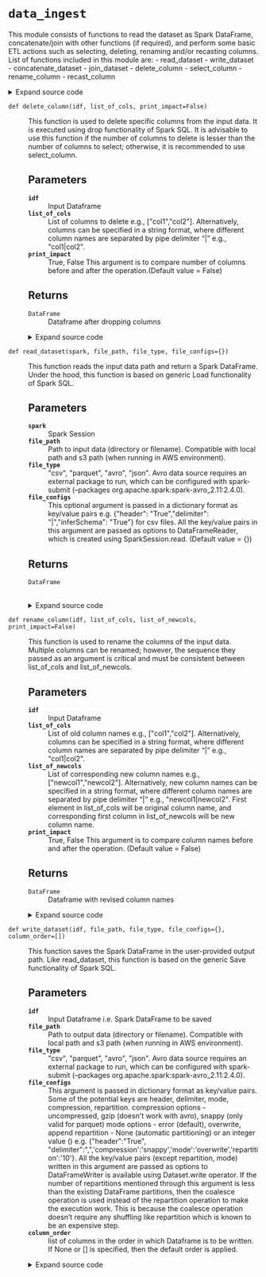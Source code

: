 # <code>data_ingest</code>
<p>This module consists of functions to read the dataset as Spark DataFrame, concatenate/join with other functions (if required),
and perform some basic ETL actions such as selecting, deleting, renaming and/or recasting columns. List of functions included in this module are:
- read_dataset
- write_dataset
- concatenate_dataset
- join_dataset
- delete_column
- select_column
- rename_column
- recast_column</p>
<details class="source">
<summary>
<span>Expand source code</span>
</summary>
<pre>
```python
# coding=utf-8
"""
This module consists of functions to read the dataset as Spark DataFrame, concatenate/join with other functions (if required), 
and perform some basic ETL actions such as selecting, deleting, renaming and/or recasting columns. List of functions included in this module are: 
- read_dataset 
- write_dataset 
- concatenate_dataset 
- join_dataset 
- delete_column 
- select_column 
- rename_column 
- recast_column 
"""
import pyspark.sql.functions as F
from pyspark.sql import DataFrame
from anovos.shared.utils import pairwise_reduce


def read_dataset(spark, file_path, file_type, file_configs={}):
    """
    This function reads the input data path and return a Spark DataFrame. Under the hood, this function is based
    on generic Load functionality of Spark SQL.

    Parameters
    ----------
    spark
        Spark Session
    file_path
        Path to input data (directory or filename).
        Compatible with local path and s3 path (when running in AWS environment).
    file_type
        "csv", "parquet", "avro", "json".
        Avro data source requires an external package to run, which can be configured with spark-submit
        (--packages org.apache.spark:spark-avro_2.11:2.4.0).
    file_configs
        This optional argument is passed in a dictionary format as key/value pairs
        e.g. {"header": "True","delimiter": "|","inferSchema": "True"} for csv files.
        All the key/value pairs in this argument are passed as options to DataFrameReader,
        which is created using SparkSession.read. (Default value = {})

    Returns
    -------
    DataFrame

    """
    odf = spark.read.format(file_type).options(**file_configs).load(file_path)
    return odf


def write_dataset(idf, file_path, file_type, file_configs={}, column_order=[]):
    """
    This function saves the Spark DataFrame in the user-provided output path. Like read_dataset, this function is
    based on the generic Save functionality of Spark SQL.

    Parameters
    ----------
    idf
        Input Dataframe i.e. Spark DataFrame to be saved
    file_path
        Path to output data (directory or filename). Compatible with local path and s3 path (when running in AWS environment).
    file_type
        "csv", "parquet", "avro", "json".
        Avro data source requires an external package to run, which can be configured with spark-submit
        (--packages org.apache.spark:spark-avro_2.11:2.4.0).
    file_configs
        This argument is passed in dictionary format as key/value pairs. Some of the potential keys are header, delimiter,
        mode, compression, repartition.
        compression options - uncompressed, gzip (doesn't work with avro), snappy (only valid for parquet)
        mode options - error (default), overwrite, append repartition - None (automatic partitioning) or an integer value ()
        e.g. {"header":"True", "delimiter":",",'compression':'snappy','mode':'overwrite','repartition':'10'}.
        All the key/value pairs (except repartition, mode) written in this argument are passed as options to DataFrameWriter is available using
        Dataset.write operator. If the number of repartitions mentioned through this argument is less than the existing
        DataFrame partitions, then the coalesce operation is used instead of the repartition operation to make the
        execution work. This is because the coalesce operation doesn’t require any shuffling like repartition which is known to be an expensive step.
    column_order
        list of columns in the order in which Dataframe is to be written. If None or [] is specified, then the default order is applied.

    """

    if not column_order:
        column_order = idf.columns
    else:
        if not isinstance(column_order, list):
            raise TypeError("Invalid input type for column_order argument")
        if len(column_order) != len(idf.columns):
            raise ValueError(
                "Count of column(s) specified in column_order argument do not match Dataframe"
            )
        diff_cols = [x for x in column_order if x not in set(idf.columns)]
        if diff_cols:
            raise ValueError(
                "Column(s) specified in column_order argument not found in Dataframe: "
                + str(diff_cols)
            )

    mode = file_configs["mode"] if "mode" in file_configs else "error"
    repartition = (
        int(file_configs["repartition"]) if "repartition" in file_configs else None
    )

    if repartition is None:
        idf.select(column_order).write.format(file_type).options(**file_configs).save(
            file_path, mode=mode
        )
    else:
        exist_parts = idf.rdd.getNumPartitions()
        req_parts = int(repartition)
        if req_parts > exist_parts:
            idf.select(column_order).repartition(req_parts).write.format(
                file_type
            ).options(**file_configs).save(file_path, mode=mode)
        else:
            idf.select(column_order).coalesce(req_parts).write.format(
                file_type
            ).options(**file_configs).save(file_path, mode=mode)


def concatenate_dataset(*idfs, method_type="name"):
    """
    This function combines multiple dataframes into a single dataframe. A pairwise concatenation is performed on
    the dataframes, instead of adding one dataframe at a time to the bigger dataframe. This function leverages union
    functionality of Spark SQL.

    Parameters
    ----------
    *idfs
        All dataframes to be concatenated (with the first dataframe columns)
    method_type
        "index", "name". This argument needs to be passed as a keyword argument.
        The “index” method concatenates the dataframes by the column index (without shuffling columns).
        If the sequence of column is not fixed among the dataframe, this method should be avoided.
        The “name” method concatenates after shuffling and arranging columns as per the first dataframe order.
        First dataframe passed under idfs will define the final columns in the concatenated dataframe, and
        will throw error if any column in first dataframe is not available in any of other dataframes. (Default value = "name")

    Returns
    -------
    DataFrame
        Concatenated dataframe

    """
    if method_type not in ["index", "name"]:
        raise TypeError("Invalid input for concatenate_dataset method")
    if method_type == "name":
        odf = pairwise_reduce(
            lambda idf1, idf2: idf1.union(idf2.select(idf1.columns)), idfs
        )  # odf = reduce(DataFrame.unionByName, idfs) # only if exact no. of columns
    else:
        odf = pairwise_reduce(DataFrame.union, idfs)
    return odf


def join_dataset(*idfs, join_cols, join_type):
    """
    This function joins multiple dataframes into a single dataframe by joining key column(s). For optimization, Pairwise joining is
    done on the dataframes, instead of joining individual dataframes to the bigger dataframe. This function leverages
    join functionality of Spark SQL.

    Parameters
    ----------
    idfs
        All dataframes to be joined
    join_cols
        Key column(s) to join all dataframes together.
        In case of multiple key columns to join, they can be passed in a list format or
        a string format where different column names are separated by pipe delimiter “|” e.g. "col1|col2".
    join_type
        "inner", “full”, “left”, “right”, “left_semi”, “left_anti”

    Returns
    -------
    DataFrame
        Joined dataframe

    """
    if isinstance(join_cols, str):
        join_cols = [x.strip() for x in join_cols.split("|")]
    odf = pairwise_reduce(
        lambda idf1, idf2: idf1.join(idf2, join_cols, join_type), idfs
    )
    return odf


def delete_column(idf, list_of_cols, print_impact=False):
    """
    This function is used to delete specific columns from the input data. It is executed using drop functionality
    of Spark SQL. It is advisable to use this function if the number of columns to delete is lesser than the number
    of columns to select; otherwise, it is recommended to use select_column.

    Parameters
    ----------
    idf
        Input Dataframe
    list_of_cols
        List of columns to delete e.g., ["col1","col2"].
        Alternatively, columns can be specified in a string format,
        where different column names are separated by pipe delimiter “|” e.g., "col1|col2".
    print_impact
        True, False
        This argument is to compare number of columns before and after the operation.(Default value = False)

    Returns
    -------
    DataFrame
        Dataframe after dropping columns

    """
    if isinstance(list_of_cols, str):
        list_of_cols = [x.strip() for x in list_of_cols.split("|")]
    list_of_cols = list(set(list_of_cols))

    odf = idf.drop(*list_of_cols)

    if print_impact:
        print("Before: \nNo. of Columns- ", len(idf.columns))
        print(idf.columns)
        print("After: \nNo. of Columns- ", len(odf.columns))
        print(odf.columns)
    return odf


def select_column(idf, list_of_cols, print_impact=False):
    """
    This function is used to select specific columns from the input data. It is executed using select operation of
    spark dataframe. It is advisable to use this function if the number of columns to select is lesser than the
    number of columns to drop; otherwise, it is recommended to use delete_column.

    Parameters
    ----------
    idf
        Input Dataframe
    list_of_cols
        List of columns to select e.g., ["col1","col2"].
        Alternatively, columns can be specified in a string format,
        where different column names are separated by pipe delimiter “|” e.g., "col1|col2".
    print_impact
        True, False
        This argument is to compare number of columns before and after the operation.(Default value = False)

    Returns
    -------
    DataFrame
        Dataframe with the selected columns

    """
    if isinstance(list_of_cols, str):
        list_of_cols = [x.strip() for x in list_of_cols.split("|")]
    list_of_cols = list(set(list_of_cols))

    odf = idf.select(list_of_cols)

    if print_impact:
        print("Before: \nNo. of Columns-", len(idf.columns))
        print(idf.columns)
        print("\nAfter: \nNo. of Columns-", len(odf.columns))
        print(odf.columns)
    return odf


def rename_column(idf, list_of_cols, list_of_newcols, print_impact=False):
    """
    This function is used to rename the columns of the input data. Multiple columns can be renamed; however,
    the sequence they passed as an argument is critical and must be consistent between list_of_cols and
    list_of_newcols.

    Parameters
    ----------
    idf
        Input Dataframe
    list_of_cols
        List of old column names e.g., ["col1","col2"].
        Alternatively, columns can be specified in a string format,
        where different column names are separated by pipe delimiter “|” e.g., "col1|col2".
    list_of_newcols
        List of corresponding new column names e.g., ["newcol1","newcol2"].
        Alternatively, new column names can be specified in a string format,
        where different column names are separated by pipe delimiter “|” e.g., "newcol1|newcol2".
        First element in list_of_cols will be original column name, and corresponding first column in list_of_newcols will be new column name.
    print_impact
        True, False
        This argument is to compare column names before and after the operation. (Default value = False)

    Returns
    -------
    DataFrame
        Dataframe with revised column names

    """
    if isinstance(list_of_cols, str):
        list_of_cols = [x.strip() for x in list_of_cols.split("|")]
    if isinstance(list_of_newcols, str):
        list_of_newcols = [x.strip() for x in list_of_newcols.split("|")]

    mapping = dict(zip(list_of_cols, list_of_newcols))
    odf = idf.select([F.col(i).alias(mapping.get(i, i)) for i in idf.columns])

    if print_impact:
        print("Before: \nNo. of Columns- ", len(idf.columns))
        print(idf.columns)
        print("After: \nNo. of Columns- ", len(odf.columns))
        print(odf.columns)
    return odf


def recast_column(idf, list_of_cols, list_of_dtypes, print_impact=False):
    """
    This function is used to modify the datatype of columns. Multiple columns can be cast; however,
    the sequence they passed as argument is critical and needs to be consistent between list_of_cols and
    list_of_dtypes.

    Parameters
    ----------
    idf
        Input Dataframe
    list_of_cols
        List of columns to cast e.g., ["col1","col2"].
        Alternatively, columns can be specified in a string format,
        where different column names are separated by pipe delimiter “|” e.g., "col1|col2".
    list_of_dtypes
        List of corresponding datatypes e.g., ["type1","type2"].
        Alternatively, datatypes can be specified in a string format,
        where they are separated by pipe delimiter “|” e.g., "type1|type2".
        First element in list_of_cols will column name and corresponding element in list_of_dtypes
        will be new datatypes such as "float", "integer", "long", "string", "double", decimal" etc.
        Datatypes are case insensitive e.g. float or Float are treated as same.
    print_impact
        True, False
        This argument is to compare schema before and after the operation. (Default value = False)

    Returns
    -------
    DataFrame
        Dataframe with revised datatypes

    """
    if isinstance(list_of_cols, str):
        list_of_cols = [x.strip() for x in list_of_cols.split("|")]
    if isinstance(list_of_dtypes, str):
        list_of_dtypes = [x.strip() for x in list_of_dtypes.split("|")]

    odf = idf
    for i, j in zip(list_of_cols, list_of_dtypes):
        odf = odf.withColumn(i, F.col(i).cast(j))

    if print_impact:
        print("Before: ")
        idf.printSchema()
        print("After: ")
        odf.printSchema()
    return odf
```
</pre>
</details>
## Functions
<dl>
<dt id="anovos.data_ingest.data_ingest.concatenate_dataset"><code class="name flex hljs csharp">
<span class="k">def</span> <span class="nf"><span class="ident">concatenate_dataset</span></span>(<span class="n">*idfs, method_type='name')</span>
</code></dt>
<dd>
<div class="desc"><p>This function combines multiple dataframes into a single dataframe. A pairwise concatenation is performed on
the dataframes, instead of adding one dataframe at a time to the bigger dataframe. This function leverages union
functionality of Spark SQL.</p>
<h2 id="parameters">Parameters</h2>
<dl>
<dt><strong><code>*idfs</code></strong></dt>
<dd>All dataframes to be concatenated (with the first dataframe columns)</dd>
<dt><strong><code>method_type</code></strong></dt>
<dd>"index", "name". This argument needs to be passed as a keyword argument.
The “index” method concatenates the dataframes by the column index (without shuffling columns).
If the sequence of column is not fixed among the dataframe, this method should be avoided.
The “name” method concatenates after shuffling and arranging columns as per the first dataframe order.
First dataframe passed under idfs will define the final columns in the concatenated dataframe, and
will throw error if any column in first dataframe is not available in any of other dataframes. (Default value = "name")</dd>
</dl>
<h2 id="returns">Returns</h2>
<dl>
<dt><code>DataFrame</code></dt>
<dd>Concatenated dataframe</dd>
</dl></div>
<details class="source">
<summary>
<span>Expand source code</span>
</summary>
<pre>
```python
def concatenate_dataset(*idfs, method_type="name"):
    """
    This function combines multiple dataframes into a single dataframe. A pairwise concatenation is performed on
    the dataframes, instead of adding one dataframe at a time to the bigger dataframe. This function leverages union
    functionality of Spark SQL.

    Parameters
    ----------
    *idfs
        All dataframes to be concatenated (with the first dataframe columns)
    method_type
        "index", "name". This argument needs to be passed as a keyword argument.
        The “index” method concatenates the dataframes by the column index (without shuffling columns).
        If the sequence of column is not fixed among the dataframe, this method should be avoided.
        The “name” method concatenates after shuffling and arranging columns as per the first dataframe order.
        First dataframe passed under idfs will define the final columns in the concatenated dataframe, and
        will throw error if any column in first dataframe is not available in any of other dataframes. (Default value = "name")

    Returns
    -------
    DataFrame
        Concatenated dataframe

    """
    if method_type not in ["index", "name"]:
        raise TypeError("Invalid input for concatenate_dataset method")
    if method_type == "name":
        odf = pairwise_reduce(
            lambda idf1, idf2: idf1.union(idf2.select(idf1.columns)), idfs
        )  # odf = reduce(DataFrame.unionByName, idfs) # only if exact no. of columns
    else:
        odf = pairwise_reduce(DataFrame.union, idfs)
    return odf
```
</pre>
</details>
</dd>
<dt id="anovos.data_ingest.data_ingest.delete_column"><code class="name flex hljs csharp">
<span class="k">def</span> <span class="nf"><span class="ident">delete_column</span></span>(<span class="n">idf, list_of_cols, print_impact=False)</span>
</code></dt>
<dd>
<div class="desc"><p>This function is used to delete specific columns from the input data. It is executed using drop functionality
of Spark SQL. It is advisable to use this function if the number of columns to delete is lesser than the number
of columns to select; otherwise, it is recommended to use select_column.</p>
<h2 id="parameters">Parameters</h2>
<dl>
<dt><strong><code>idf</code></strong></dt>
<dd>Input Dataframe</dd>
<dt><strong><code>list_of_cols</code></strong></dt>
<dd>List of columns to delete e.g., ["col1","col2"].
Alternatively, columns can be specified in a string format,
where different column names are separated by pipe delimiter “|” e.g., "col1|col2".</dd>
<dt><strong><code>print_impact</code></strong></dt>
<dd>True, False
This argument is to compare number of columns before and after the operation.(Default value = False)</dd>
</dl>
<h2 id="returns">Returns</h2>
<dl>
<dt><code>DataFrame</code></dt>
<dd>Dataframe after dropping columns</dd>
</dl></div>
<details class="source">
<summary>
<span>Expand source code</span>
</summary>
<pre>
```python
def delete_column(idf, list_of_cols, print_impact=False):
    """
    This function is used to delete specific columns from the input data. It is executed using drop functionality
    of Spark SQL. It is advisable to use this function if the number of columns to delete is lesser than the number
    of columns to select; otherwise, it is recommended to use select_column.

    Parameters
    ----------
    idf
        Input Dataframe
    list_of_cols
        List of columns to delete e.g., ["col1","col2"].
        Alternatively, columns can be specified in a string format,
        where different column names are separated by pipe delimiter “|” e.g., "col1|col2".
    print_impact
        True, False
        This argument is to compare number of columns before and after the operation.(Default value = False)

    Returns
    -------
    DataFrame
        Dataframe after dropping columns

    """
    if isinstance(list_of_cols, str):
        list_of_cols = [x.strip() for x in list_of_cols.split("|")]
    list_of_cols = list(set(list_of_cols))

    odf = idf.drop(*list_of_cols)

    if print_impact:
        print("Before: \nNo. of Columns- ", len(idf.columns))
        print(idf.columns)
        print("After: \nNo. of Columns- ", len(odf.columns))
        print(odf.columns)
    return odf
```
</pre>
</details>
</dd>
<dt id="anovos.data_ingest.data_ingest.join_dataset"><code class="name flex hljs csharp">
<span class="k">def</span> <span class="nf"><span class="ident">join_dataset</span></span>(<span class="n">*idfs, join_cols, join_type)</span>
</code></dt>
<dd>
<div class="desc"><p>This function joins multiple dataframes into a single dataframe by joining key column(s). For optimization, Pairwise joining is
done on the dataframes, instead of joining individual dataframes to the bigger dataframe. This function leverages
join functionality of Spark SQL.</p>
<h2 id="parameters">Parameters</h2>
<dl>
<dt><strong><code>idfs</code></strong></dt>
<dd>All dataframes to be joined</dd>
<dt><strong><code>join_cols</code></strong></dt>
<dd>Key column(s) to join all dataframes together.
In case of multiple key columns to join, they can be passed in a list format or
a string format where different column names are separated by pipe delimiter “|” e.g. "col1|col2".</dd>
<dt><strong><code>join_type</code></strong></dt>
<dd>"inner", “full”, “left”, “right”, “left_semi”, “left_anti”</dd>
</dl>
<h2 id="returns">Returns</h2>
<dl>
<dt><code>DataFrame</code></dt>
<dd>Joined dataframe</dd>
</dl></div>
<details class="source">
<summary>
<span>Expand source code</span>
</summary>
<pre>
```python
def join_dataset(*idfs, join_cols, join_type):
    """
    This function joins multiple dataframes into a single dataframe by joining key column(s). For optimization, Pairwise joining is
    done on the dataframes, instead of joining individual dataframes to the bigger dataframe. This function leverages
    join functionality of Spark SQL.

    Parameters
    ----------
    idfs
        All dataframes to be joined
    join_cols
        Key column(s) to join all dataframes together.
        In case of multiple key columns to join, they can be passed in a list format or
        a string format where different column names are separated by pipe delimiter “|” e.g. "col1|col2".
    join_type
        "inner", “full”, “left”, “right”, “left_semi”, “left_anti”

    Returns
    -------
    DataFrame
        Joined dataframe

    """
    if isinstance(join_cols, str):
        join_cols = [x.strip() for x in join_cols.split("|")]
    odf = pairwise_reduce(
        lambda idf1, idf2: idf1.join(idf2, join_cols, join_type), idfs
    )
    return odf
```
</pre>
</details>
</dd>
<dt id="anovos.data_ingest.data_ingest.read_dataset"><code class="name flex hljs csharp">
<span class="k">def</span> <span class="nf"><span class="ident">read_dataset</span></span>(<span class="n">spark, file_path, file_type, file_configs={})</span>
</code></dt>
<dd>
<div class="desc"><p>This function reads the input data path and return a Spark DataFrame. Under the hood, this function is based
on generic Load functionality of Spark SQL.</p>
<h2 id="parameters">Parameters</h2>
<dl>
<dt><strong><code>spark</code></strong></dt>
<dd>Spark Session</dd>
<dt><strong><code>file_path</code></strong></dt>
<dd>Path to input data (directory or filename).
Compatible with local path and s3 path (when running in AWS environment).</dd>
<dt><strong><code>file_type</code></strong></dt>
<dd>"csv", "parquet", "avro", "json".
Avro data source requires an external package to run, which can be configured with spark-submit
(&ndash;packages org.apache.spark:spark-avro_2.11:2.4.0).</dd>
<dt><strong><code>file_configs</code></strong></dt>
<dd>This optional argument is passed in a dictionary format as key/value pairs
e.g. {"header": "True","delimiter": "|","inferSchema": "True"} for csv files.
All the key/value pairs in this argument are passed as options to DataFrameReader,
which is created using SparkSession.read. (Default value = {})</dd>
</dl>
<h2 id="returns">Returns</h2>
<dl>
<dt><code>DataFrame</code></dt>
<dd>&nbsp;</dd>
</dl></div>
<details class="source">
<summary>
<span>Expand source code</span>
</summary>
<pre>
```python
def read_dataset(spark, file_path, file_type, file_configs={}):
    """
    This function reads the input data path and return a Spark DataFrame. Under the hood, this function is based
    on generic Load functionality of Spark SQL.

    Parameters
    ----------
    spark
        Spark Session
    file_path
        Path to input data (directory or filename).
        Compatible with local path and s3 path (when running in AWS environment).
    file_type
        "csv", "parquet", "avro", "json".
        Avro data source requires an external package to run, which can be configured with spark-submit
        (--packages org.apache.spark:spark-avro_2.11:2.4.0).
    file_configs
        This optional argument is passed in a dictionary format as key/value pairs
        e.g. {"header": "True","delimiter": "|","inferSchema": "True"} for csv files.
        All the key/value pairs in this argument are passed as options to DataFrameReader,
        which is created using SparkSession.read. (Default value = {})

    Returns
    -------
    DataFrame

    """
    odf = spark.read.format(file_type).options(**file_configs).load(file_path)
    return odf
```
</pre>
</details>
</dd>
<dt id="anovos.data_ingest.data_ingest.recast_column"><code class="name flex hljs csharp">
<span class="k">def</span> <span class="nf"><span class="ident">recast_column</span></span>(<span class="n">idf, list_of_cols, list_of_dtypes, print_impact=False)</span>
</code></dt>
<dd>
<div class="desc"><p>This function is used to modify the datatype of columns. Multiple columns can be cast; however,
the sequence they passed as argument is critical and needs to be consistent between list_of_cols and
list_of_dtypes.</p>
<h2 id="parameters">Parameters</h2>
<dl>
<dt><strong><code>idf</code></strong></dt>
<dd>Input Dataframe</dd>
<dt><strong><code>list_of_cols</code></strong></dt>
<dd>List of columns to cast e.g., ["col1","col2"].
Alternatively, columns can be specified in a string format,
where different column names are separated by pipe delimiter “|” e.g., "col1|col2".</dd>
<dt><strong><code>list_of_dtypes</code></strong></dt>
<dd>List of corresponding datatypes e.g., ["type1","type2"].
Alternatively, datatypes can be specified in a string format,
where they are separated by pipe delimiter “|” e.g., "type1|type2".
First element in list_of_cols will column name and corresponding element in list_of_dtypes
will be new datatypes such as "float", "integer", "long", "string", "double", decimal" etc.
Datatypes are case insensitive e.g. float or Float are treated as same.</dd>
<dt><strong><code>print_impact</code></strong></dt>
<dd>True, False
This argument is to compare schema before and after the operation. (Default value = False)</dd>
</dl>
<h2 id="returns">Returns</h2>
<dl>
<dt><code>DataFrame</code></dt>
<dd>Dataframe with revised datatypes</dd>
</dl></div>
<details class="source">
<summary>
<span>Expand source code</span>
</summary>
<pre>
```python
def recast_column(idf, list_of_cols, list_of_dtypes, print_impact=False):
    """
    This function is used to modify the datatype of columns. Multiple columns can be cast; however,
    the sequence they passed as argument is critical and needs to be consistent between list_of_cols and
    list_of_dtypes.

    Parameters
    ----------
    idf
        Input Dataframe
    list_of_cols
        List of columns to cast e.g., ["col1","col2"].
        Alternatively, columns can be specified in a string format,
        where different column names are separated by pipe delimiter “|” e.g., "col1|col2".
    list_of_dtypes
        List of corresponding datatypes e.g., ["type1","type2"].
        Alternatively, datatypes can be specified in a string format,
        where they are separated by pipe delimiter “|” e.g., "type1|type2".
        First element in list_of_cols will column name and corresponding element in list_of_dtypes
        will be new datatypes such as "float", "integer", "long", "string", "double", decimal" etc.
        Datatypes are case insensitive e.g. float or Float are treated as same.
    print_impact
        True, False
        This argument is to compare schema before and after the operation. (Default value = False)

    Returns
    -------
    DataFrame
        Dataframe with revised datatypes

    """
    if isinstance(list_of_cols, str):
        list_of_cols = [x.strip() for x in list_of_cols.split("|")]
    if isinstance(list_of_dtypes, str):
        list_of_dtypes = [x.strip() for x in list_of_dtypes.split("|")]

    odf = idf
    for i, j in zip(list_of_cols, list_of_dtypes):
        odf = odf.withColumn(i, F.col(i).cast(j))

    if print_impact:
        print("Before: ")
        idf.printSchema()
        print("After: ")
        odf.printSchema()
    return odf
```
</pre>
</details>
</dd>
<dt id="anovos.data_ingest.data_ingest.rename_column"><code class="name flex hljs csharp">
<span class="k">def</span> <span class="nf"><span class="ident">rename_column</span></span>(<span class="n">idf, list_of_cols, list_of_newcols, print_impact=False)</span>
</code></dt>
<dd>
<div class="desc"><p>This function is used to rename the columns of the input data. Multiple columns can be renamed; however,
the sequence they passed as an argument is critical and must be consistent between list_of_cols and
list_of_newcols.</p>
<h2 id="parameters">Parameters</h2>
<dl>
<dt><strong><code>idf</code></strong></dt>
<dd>Input Dataframe</dd>
<dt><strong><code>list_of_cols</code></strong></dt>
<dd>List of old column names e.g., ["col1","col2"].
Alternatively, columns can be specified in a string format,
where different column names are separated by pipe delimiter “|” e.g., "col1|col2".</dd>
<dt><strong><code>list_of_newcols</code></strong></dt>
<dd>List of corresponding new column names e.g., ["newcol1","newcol2"].
Alternatively, new column names can be specified in a string format,
where different column names are separated by pipe delimiter “|” e.g., "newcol1|newcol2".
First element in list_of_cols will be original column name, and corresponding first column in list_of_newcols will be new column name.</dd>
<dt><strong><code>print_impact</code></strong></dt>
<dd>True, False
This argument is to compare column names before and after the operation. (Default value = False)</dd>
</dl>
<h2 id="returns">Returns</h2>
<dl>
<dt><code>DataFrame</code></dt>
<dd>Dataframe with revised column names</dd>
</dl></div>
<details class="source">
<summary>
<span>Expand source code</span>
</summary>
<pre>
```python
def rename_column(idf, list_of_cols, list_of_newcols, print_impact=False):
    """
    This function is used to rename the columns of the input data. Multiple columns can be renamed; however,
    the sequence they passed as an argument is critical and must be consistent between list_of_cols and
    list_of_newcols.

    Parameters
    ----------
    idf
        Input Dataframe
    list_of_cols
        List of old column names e.g., ["col1","col2"].
        Alternatively, columns can be specified in a string format,
        where different column names are separated by pipe delimiter “|” e.g., "col1|col2".
    list_of_newcols
        List of corresponding new column names e.g., ["newcol1","newcol2"].
        Alternatively, new column names can be specified in a string format,
        where different column names are separated by pipe delimiter “|” e.g., "newcol1|newcol2".
        First element in list_of_cols will be original column name, and corresponding first column in list_of_newcols will be new column name.
    print_impact
        True, False
        This argument is to compare column names before and after the operation. (Default value = False)

    Returns
    -------
    DataFrame
        Dataframe with revised column names

    """
    if isinstance(list_of_cols, str):
        list_of_cols = [x.strip() for x in list_of_cols.split("|")]
    if isinstance(list_of_newcols, str):
        list_of_newcols = [x.strip() for x in list_of_newcols.split("|")]

    mapping = dict(zip(list_of_cols, list_of_newcols))
    odf = idf.select([F.col(i).alias(mapping.get(i, i)) for i in idf.columns])

    if print_impact:
        print("Before: \nNo. of Columns- ", len(idf.columns))
        print(idf.columns)
        print("After: \nNo. of Columns- ", len(odf.columns))
        print(odf.columns)
    return odf
```
</pre>
</details>
</dd>
<dt id="anovos.data_ingest.data_ingest.select_column"><code class="name flex hljs csharp">
<span class="k">def</span> <span class="nf"><span class="ident">select_column</span></span>(<span class="n">idf, list_of_cols, print_impact=False)</span>
</code></dt>
<dd>
<div class="desc"><p>This function is used to select specific columns from the input data. It is executed using select operation of
spark dataframe. It is advisable to use this function if the number of columns to select is lesser than the
number of columns to drop; otherwise, it is recommended to use delete_column.</p>
<h2 id="parameters">Parameters</h2>
<dl>
<dt><strong><code>idf</code></strong></dt>
<dd>Input Dataframe</dd>
<dt><strong><code>list_of_cols</code></strong></dt>
<dd>List of columns to select e.g., ["col1","col2"].
Alternatively, columns can be specified in a string format,
where different column names are separated by pipe delimiter “|” e.g., "col1|col2".</dd>
<dt><strong><code>print_impact</code></strong></dt>
<dd>True, False
This argument is to compare number of columns before and after the operation.(Default value = False)</dd>
</dl>
<h2 id="returns">Returns</h2>
<dl>
<dt><code>DataFrame</code></dt>
<dd>Dataframe with the selected columns</dd>
</dl></div>
<details class="source">
<summary>
<span>Expand source code</span>
</summary>
<pre>
```python
def select_column(idf, list_of_cols, print_impact=False):
    """
    This function is used to select specific columns from the input data. It is executed using select operation of
    spark dataframe. It is advisable to use this function if the number of columns to select is lesser than the
    number of columns to drop; otherwise, it is recommended to use delete_column.

    Parameters
    ----------
    idf
        Input Dataframe
    list_of_cols
        List of columns to select e.g., ["col1","col2"].
        Alternatively, columns can be specified in a string format,
        where different column names are separated by pipe delimiter “|” e.g., "col1|col2".
    print_impact
        True, False
        This argument is to compare number of columns before and after the operation.(Default value = False)

    Returns
    -------
    DataFrame
        Dataframe with the selected columns

    """
    if isinstance(list_of_cols, str):
        list_of_cols = [x.strip() for x in list_of_cols.split("|")]
    list_of_cols = list(set(list_of_cols))

    odf = idf.select(list_of_cols)

    if print_impact:
        print("Before: \nNo. of Columns-", len(idf.columns))
        print(idf.columns)
        print("\nAfter: \nNo. of Columns-", len(odf.columns))
        print(odf.columns)
    return odf
```
</pre>
</details>
</dd>
<dt id="anovos.data_ingest.data_ingest.write_dataset"><code class="name flex hljs csharp">
<span class="k">def</span> <span class="nf"><span class="ident">write_dataset</span></span>(<span class="n">idf, file_path, file_type, file_configs={}, column_order=[])</span>
</code></dt>
<dd>
<div class="desc"><p>This function saves the Spark DataFrame in the user-provided output path. Like read_dataset, this function is
based on the generic Save functionality of Spark SQL.</p>
<h2 id="parameters">Parameters</h2>
<dl>
<dt><strong><code>idf</code></strong></dt>
<dd>Input Dataframe i.e. Spark DataFrame to be saved</dd>
<dt><strong><code>file_path</code></strong></dt>
<dd>Path to output data (directory or filename). Compatible with local path and s3 path (when running in AWS environment).</dd>
<dt><strong><code>file_type</code></strong></dt>
<dd>"csv", "parquet", "avro", "json".
Avro data source requires an external package to run, which can be configured with spark-submit
(&ndash;packages org.apache.spark:spark-avro_2.11:2.4.0).</dd>
<dt><strong><code>file_configs</code></strong></dt>
<dd>This argument is passed in dictionary format as key/value pairs. Some of the potential keys are header, delimiter,
mode, compression, repartition.
compression options - uncompressed, gzip (doesn't work with avro), snappy (only valid for parquet)
mode options - error (default), overwrite, append repartition - None (automatic partitioning) or an integer value ()
e.g. {"header":"True", "delimiter":",",'compression':'snappy','mode':'overwrite','repartition':'10'}.
All the key/value pairs (except repartition, mode) written in this argument are passed as options to DataFrameWriter is available using
Dataset.write operator. If the number of repartitions mentioned through this argument is less than the existing
DataFrame partitions, then the coalesce operation is used instead of the repartition operation to make the
execution work. This is because the coalesce operation doesn’t require any shuffling like repartition which is known to be an expensive step.</dd>
<dt><strong><code>column_order</code></strong></dt>
<dd>list of columns in the order in which Dataframe is to be written. If None or [] is specified, then the default order is applied.</dd>
</dl></div>
<details class="source">
<summary>
<span>Expand source code</span>
</summary>
<pre>
```python
def write_dataset(idf, file_path, file_type, file_configs={}, column_order=[]):
    """
    This function saves the Spark DataFrame in the user-provided output path. Like read_dataset, this function is
    based on the generic Save functionality of Spark SQL.

    Parameters
    ----------
    idf
        Input Dataframe i.e. Spark DataFrame to be saved
    file_path
        Path to output data (directory or filename). Compatible with local path and s3 path (when running in AWS environment).
    file_type
        "csv", "parquet", "avro", "json".
        Avro data source requires an external package to run, which can be configured with spark-submit
        (--packages org.apache.spark:spark-avro_2.11:2.4.0).
    file_configs
        This argument is passed in dictionary format as key/value pairs. Some of the potential keys are header, delimiter,
        mode, compression, repartition.
        compression options - uncompressed, gzip (doesn't work with avro), snappy (only valid for parquet)
        mode options - error (default), overwrite, append repartition - None (automatic partitioning) or an integer value ()
        e.g. {"header":"True", "delimiter":",",'compression':'snappy','mode':'overwrite','repartition':'10'}.
        All the key/value pairs (except repartition, mode) written in this argument are passed as options to DataFrameWriter is available using
        Dataset.write operator. If the number of repartitions mentioned through this argument is less than the existing
        DataFrame partitions, then the coalesce operation is used instead of the repartition operation to make the
        execution work. This is because the coalesce operation doesn’t require any shuffling like repartition which is known to be an expensive step.
    column_order
        list of columns in the order in which Dataframe is to be written. If None or [] is specified, then the default order is applied.

    """

    if not column_order:
        column_order = idf.columns
    else:
        if not isinstance(column_order, list):
            raise TypeError("Invalid input type for column_order argument")
        if len(column_order) != len(idf.columns):
            raise ValueError(
                "Count of column(s) specified in column_order argument do not match Dataframe"
            )
        diff_cols = [x for x in column_order if x not in set(idf.columns)]
        if diff_cols:
            raise ValueError(
                "Column(s) specified in column_order argument not found in Dataframe: "
                + str(diff_cols)
            )

    mode = file_configs["mode"] if "mode" in file_configs else "error"
    repartition = (
        int(file_configs["repartition"]) if "repartition" in file_configs else None
    )

    if repartition is None:
        idf.select(column_order).write.format(file_type).options(**file_configs).save(
            file_path, mode=mode
        )
    else:
        exist_parts = idf.rdd.getNumPartitions()
        req_parts = int(repartition)
        if req_parts > exist_parts:
            idf.select(column_order).repartition(req_parts).write.format(
                file_type
            ).options(**file_configs).save(file_path, mode=mode)
        else:
            idf.select(column_order).coalesce(req_parts).write.format(
                file_type
            ).options(**file_configs).save(file_path, mode=mode)
```
</pre>
</details>
</dd>
</dl>